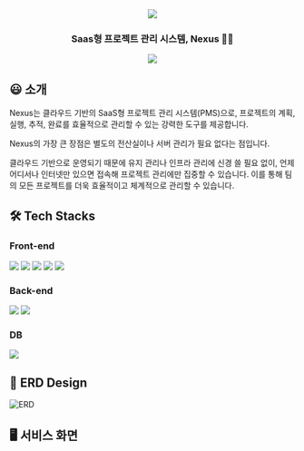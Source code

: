 <div align="center">
<img src="https://github.com/user-attachments/assets/8b870300-c9eb-4d2c-9e9b-89742ef745ed" />
  
### Saas형 프로젝트 관리 시스템, Nexus 👨‍💻

[<img src="https://img.shields.io/badge/release-v1.1.6-critical?style=flat&logo=google-chrome&logoColor=white" />](https://github.com/woowacourse-teams/2022-dallog/releases/tag/v1.1.6)

[](https://dallog.me)

</div>

## :smiley: 소개

Nexus는 클라우드 기반의 SaaS형 프로젝트 관리 시스템(PMS)으로, 
프로젝트의 계획, 실행, 추적, 완료를 효율적으로 관리할 수 있는 강력한 도구를 제공합니다. 

Nexus의 가장 큰 장점은 별도의 전산실이나 서버 관리가 필요 없다는 점입니다. 

클라우드 기반으로 운영되기 때문에 유지 관리나 인프라 관리에 신경 쓸 필요 없이,
언제 어디서나 인터넷만 있으면 접속해 프로젝트 관리에만 집중할 수 있습니다. 이를 통해 팀의 모든 프로젝트를 더욱 효율적이고 체계적으로 관리할 수 있습니다.

## 🛠 Tech Stacks

### Front-end
<div>
  <img src="https://img.shields.io/badge/JAVAScript-181717?style=flat-square&logo=Github&logoColor=white"/>
  <img src="https://img.shields.io/badge/JQuery-181717?style=flat-square&logo=Github&logoColor=white"/>
  <img src="https://img.shields.io/badge/HTML/CSS-181717?style=flat-square&logo=Github&logoColor=white"/>
  <img src="https://img.shields.io/badge/JSP-181717?style=flat-square&logo=Github&logoColor=white"/>
  <img src="https://img.shields.io/badge/JSP-181717?style=flat-square&logo=Github&logoColor=white"/>
</div>

### Back-end
<div>
  <img src="https://img.shields.io/badge/JAVA-181717?style=flat-square&logo=Github&logoColor=white"/>
  <img src="https://img.shields.io/badge/Spring 전자정부프레임워크 4.0-181717?style=flat-square&logo=Github&logoColor=white"/>
</div>

### DB
<div>
  <img src="https://img.shields.io/badge/Oracle-181717?style=flat-square&logo=Github&logoColor=white"/>
</div>

## 🔀 ERD Design

![ERD](https://github.com/user-attachments/assets/95a1e86e-1bea-4ae6-abb7-b73446fd6cfc)

## 🖥 서비스 화면
